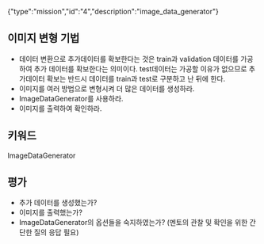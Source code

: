 {"type":"mission","id":"4","description":"image_data_generator"}
## 이미지 변형 기법
* 데이터 변환으로 추가데이터를 확보한다는 것은 train과 validation 데이터를 가공하여 추가 데이터를 확보한다는 의미이다.
test데이터는 가공할 이유가 없으므로 추가데이터 확보는 반드시 데이터를 train과 test로 구분하고 난 뒤에 한다.
* 이미지를 여러 방법으로 변형시켜 더 많은 데이터를 생성하라.
* ImageDataGenerator를 사용하라.
* 이미지를 출력하여 확인하라.
## 키워드
ImageDataGenerator
## 평가
* 추가 데이터를 생성했는가?
* 이미지를 출력했는가?
* ImageDataGenerator의 옵션들을 숙지하였는가? (멘토의 관찰 및 확인을 위한 간단한 질의 응답 필요)
